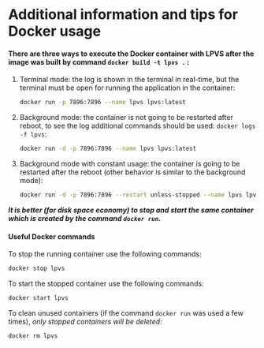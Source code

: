 # Additional information and tips for Docker usage

#### There are three ways to execute the Docker container with LPVS after the image was built by command `docker build -t lpvs .` :
 
1. Terminal mode: the log is shown in the terminal in real-time, but the terminal must be open for running the application in the container:
   
   ```bash
   docker run -p 7896:7896 --name lpvs lpvs:latest 
   ```
 
2. Background mode: the container is not going to be restarted after reboot, to see the log additional commands should be used: `docker logs -f lpvs`:

    ```bash
    docker run -d -p 7896:7896 --name lpvs lpvs:latest
    ```

3. Background mode with constant usage: the container is going to be restarted after the reboot (other behavior is similar to the background mode):

    ```bash
    docker run -d -p 7896:7896 --restart unless-stopped --name lpvs lpvs:latest
    ```

  ***It is better (for disk space economy) to stop and start the same container which is created by the command `docker run`.*** 

#### Useful Docker commands
    
To stop the running container use the following commands:
    
   ```bash
   docker stop lpvs
   ```

To start the stopped container use the following commands:
    
   ```bash
   docker start lpvs
   ```

To clean unused containers (if the command `docker run` was used a few times), _only stopped containers will be deleted_:
    
   ```bash
   docker rm lpvs
   ```
